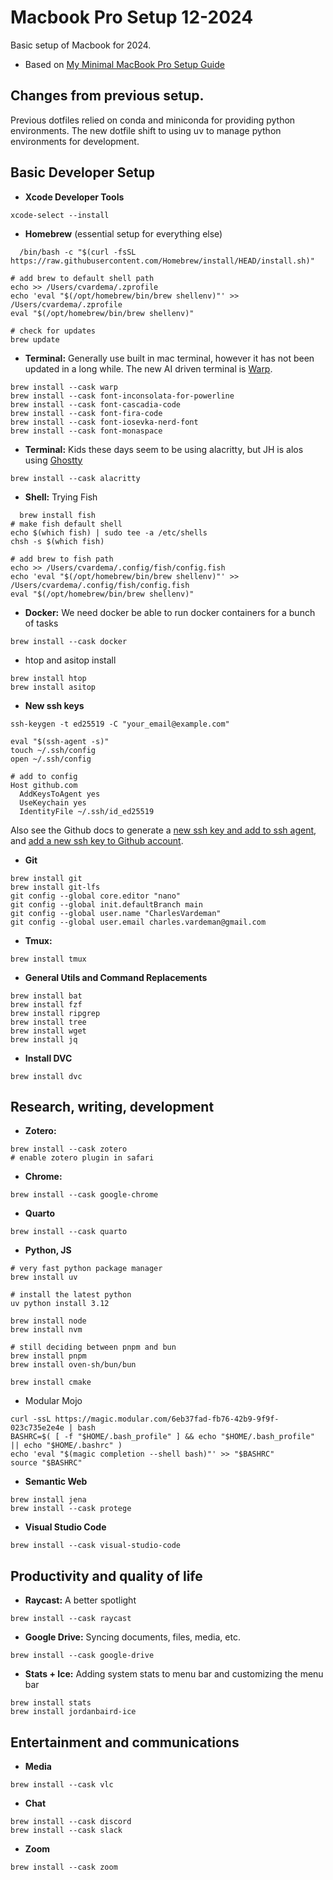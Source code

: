 # Macbook Pro Setup 12-2024

Basic setup of Macbook for 2024.
- Based on [My Minimal MacBook Pro Setup Guide](https://eugeneyan.com/writing/mac-setup/)

## Changes from previous setup.
Previous dotfiles relied on conda and miniconda for providing python environments. The new dotfile shift to using uv to manage python environments for development.

## Basic Developer Setup

- **Xcode Developer Tools**

```
xcode-select --install
```

- **Homebrew** (essential setup for everything else)

```
  /bin/bash -c "$(curl -fsSL https://raw.githubusercontent.com/Homebrew/install/HEAD/install.sh)"

# add brew to default shell path
echo >> /Users/cvardema/.zprofile
echo 'eval "$(/opt/homebrew/bin/brew shellenv)"' >> /Users/cvardema/.zprofile
eval "$(/opt/homebrew/bin/brew shellenv)"

# check for updates
brew update
```
- **Terminal:** Generally use built in mac terminal, however it has not been updated in a long while. The new AI driven terminal is [Warp](https://www.warp.dev/).

```
brew install --cask warp
brew install --cask font-inconsolata-for-powerline
brew install --cask font-cascadia-code
brew install --cask font-fira-code
brew install --cask font-iosevka-nerd-font
brew install --cask font-monaspace
```

- **Terminal:** Kids these days seem to be using alacritty, but JH is alos using [Ghostty](https://mitchellh.com/writing/ghostty-is-coming)
```
brew install --cask alacritty
```

- **Shell:** Trying Fish

```
  brew install fish
# make fish default shell
echo $(which fish) | sudo tee -a /etc/shells
chsh -s $(which fish)

# add brew to fish path
echo >> /Users/cvardema/.config/fish/config.fish
echo 'eval "$(/opt/homebrew/bin/brew shellenv)"' >> /Users/cvardema/.config/fish/config.fish
eval "$(/opt/homebrew/bin/brew shellenv)"
```

- **Docker:** We need docker be able to run docker containers for a bunch of tasks

```
brew install --cask docker
```

- htop and asitop install

```
brew install htop
brew install asitop
```

- **New ssh keys**

```
ssh-keygen -t ed25519 -C "your_email@example.com"

eval "$(ssh-agent -s)"
touch ~/.ssh/config
open ~/.ssh/config

# add to config
Host github.com
  AddKeysToAgent yes
  UseKeychain yes
  IdentityFile ~/.ssh/id_ed25519
```
Also see the Github docs to generate a [new ssh key and add to ssh agent](https://docs.github.com/en/authentication/connecting-to-github-with-ssh/generating-a-new-ssh-key-and-adding-it-to-the-ssh-agent), and [add a new ssh key to Github account](https://docs.github.com/en/authentication/connecting-to-github-with-ssh/adding-a-new-ssh-key-to-your-github-account).

- **Git**
```
brew install git
brew install git-lfs
git config --global core.editor "nano"
git config --global init.defaultBranch main
git config --global user.name "CharlesVardeman"
git config --global user.email charles.vardeman@gmail.com
```
- **Tmux:**
```
brew install tmux
```

- **General Utils and Command Replacements**
```
brew install bat
brew install fzf
brew install ripgrep
brew install tree
brew install wget
brew install jq
```

- **Install DVC**
```
brew install dvc
```

## Research, writing, development

- **Zotero:**

```
brew install --cask zotero
# enable zotero plugin in safari
```

- **Chrome:**

```
brew install --cask google-chrome
```

- **Quarto**
```
brew install --cask quarto
```

- **Python, JS**

```
# very fast python package manager
brew install uv

# install the latest python
uv python install 3.12
```

```
brew install node
brew install nvm

# still deciding between pnpm and bun
brew install pnpm
brew install oven-sh/bun/bun
```

```
brew install cmake
```
- Modular Mojo
```
curl -ssL https://magic.modular.com/6eb37fad-fb76-42b9-9f9f-023c735e2e4e | bash
BASHRC=$( [ -f "$HOME/.bash_profile" ] && echo "$HOME/.bash_profile" || echo "$HOME/.bashrc" )
echo 'eval "$(magic completion --shell bash)"' >> "$BASHRC"
source "$BASHRC"
```

- **Semantic Web**
```
brew install jena
brew install --cask protege
```
- **Visual Studio Code**
```
brew install --cask visual-studio-code
```

## Productivity and quality of life

- **Raycast:** A better spotlight
```
brew install --cask raycast
```

- **Google Drive:** Syncing documents, files, media, etc.
```
brew install --cask google-drive
```
- **Stats + Ice:** Adding system stats to menu bar and customizing the menu bar
```
brew install stats
brew install jordanbaird-ice
```

## Entertainment and communications

- **Media**
```
brew install --cask vlc
```
- **Chat**
```
brew install --cask discord
brew install --cask slack
```
- **Zoom**
```
brew install --cask zoom
```




